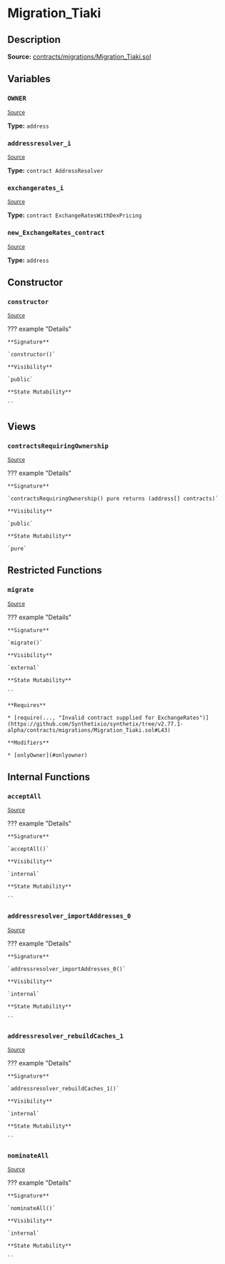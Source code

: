 # Migration_Tiaki

## Description

**Source:** [contracts/migrations/Migration_Tiaki.sol](https://github.com/Synthetixio/synthetix/tree/v2.77.1-alpha/contracts/migrations/Migration_Tiaki.sol)

## Variables

### `OWNER`

<sub>[Source](https://github.com/Synthetixio/synthetix/tree/v2.77.1-alpha/contracts/migrations/Migration_Tiaki.sol#L15)</sub>

**Type:** `address`

### `addressresolver_i`

<sub>[Source](https://github.com/Synthetixio/synthetix/tree/v2.77.1-alpha/contracts/migrations/Migration_Tiaki.sol#L22)</sub>

**Type:** `contract AddressResolver`

### `exchangerates_i`

<sub>[Source](https://github.com/Synthetixio/synthetix/tree/v2.77.1-alpha/contracts/migrations/Migration_Tiaki.sol#L24)</sub>

**Type:** `contract ExchangeRatesWithDexPricing`

### `new_ExchangeRates_contract`

<sub>[Source](https://github.com/Synthetixio/synthetix/tree/v2.77.1-alpha/contracts/migrations/Migration_Tiaki.sol#L32)</sub>

**Type:** `address`

## Constructor

### `constructor`

<sub>[Source](https://github.com/Synthetixio/synthetix/tree/v2.77.1-alpha/contracts/migrations/Migration_Tiaki.sol#L34)</sub>

??? example "Details"

    **Signature**

    `constructor()`

    **Visibility**

    `public`

    **State Mutability**

    ``

## Views

### `contractsRequiringOwnership`

<sub>[Source](https://github.com/Synthetixio/synthetix/tree/v2.77.1-alpha/contracts/migrations/Migration_Tiaki.sol#L36)</sub>

??? example "Details"

    **Signature**

    `contractsRequiringOwnership() pure returns (address[] contracts)`

    **Visibility**

    `public`

    **State Mutability**

    `pure`

## Restricted Functions

### `migrate`

<sub>[Source](https://github.com/Synthetixio/synthetix/tree/v2.77.1-alpha/contracts/migrations/Migration_Tiaki.sol#L42)</sub>

??? example "Details"

    **Signature**

    `migrate()`

    **Visibility**

    `external`

    **State Mutability**

    ``

    **Requires**

    * [require(..., "Invalid contract supplied for ExchangeRates")](https://github.com/Synthetixio/synthetix/tree/v2.77.1-alpha/contracts/migrations/Migration_Tiaki.sol#L43)

    **Modifiers**

    * [onlyOwner](#onlyowner)

## Internal Functions

### `acceptAll`

<sub>[Source](https://github.com/Synthetixio/synthetix/tree/v2.77.1-alpha/contracts/migrations/Migration_Tiaki.sol#L117)</sub>

??? example "Details"

    **Signature**

    `acceptAll()`

    **Visibility**

    `internal`

    **State Mutability**

    ``

### `addressresolver_importAddresses_0`

<sub>[Source](https://github.com/Synthetixio/synthetix/tree/v2.77.1-alpha/contracts/migrations/Migration_Tiaki.sol#L131)</sub>

??? example "Details"

    **Signature**

    `addressresolver_importAddresses_0()`

    **Visibility**

    `internal`

    **State Mutability**

    ``

### `addressresolver_rebuildCaches_1`

<sub>[Source](https://github.com/Synthetixio/synthetix/tree/v2.77.1-alpha/contracts/migrations/Migration_Tiaki.sol#L142)</sub>

??? example "Details"

    **Signature**

    `addressresolver_rebuildCaches_1()`

    **Visibility**

    `internal`

    **State Mutability**

    ``

### `nominateAll`

<sub>[Source](https://github.com/Synthetixio/synthetix/tree/v2.77.1-alpha/contracts/migrations/Migration_Tiaki.sol#L124)</sub>

??? example "Details"

    **Signature**

    `nominateAll()`

    **Visibility**

    `internal`

    **State Mutability**

    ``
